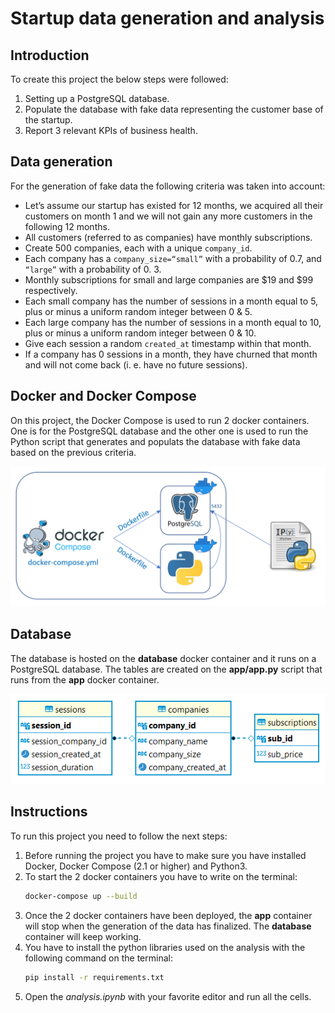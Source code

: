 # Startup data generation and analysis

## Introduction
To create this project the below steps were followed:
1. Setting up a PostgreSQL database.
2. Populate the database with fake data representing the customer base of the startup.
3. Report 3 relevant KPIs of business health.

## Data generation
For the generation of fake data the following criteria was taken into account:
- Let’s assume our startup has existed for 12 months, we acquired all their customers on month 1 and we will not gain
any more customers in the following 12 months.
- All customers (referred to as companies) have monthly subscriptions.
- Create 500 companies, each with a unique `company_id`.
- Each company has a `company_size=“small”` with a probability of 0.7, and `“large”` with a probability of 0. 3.
- Monthly subscriptions for small and large companies are $19 and $99 respectively.
- Each small company has the number of sessions in a month equal to 5, plus or minus a uniform random integer between 0 & 5.
- Each large company has the number of sessions in a month equal to 10, plus or minus a uniform random integer between 0 & 10.
- Give each session a random `created_at` timestamp within that month.
- If a company has 0 sessions in a month, they have churned that month and will not come back (i. e. have no future sessions).

## Docker and Docker Compose

On this project, the Docker Compose is used to run 2 docker containers. One is for the PostgreSQL database and the other one is used to run the Python script that generates and populats the database with fake data based on the previous criteria.

![alt text](img/architecture.png "Architecture")

## Database

The database is hosted on the __database__ docker container and it runs on a PostgreSQL database. The tables are created on the __app/app.py__ script that runs from the __app__ docker container.

![alt text](img/db_image.png "Database")

## Instructions

To run this project you need to follow the next steps:

1. Before running the project you have to make sure you have installed Docker, Docker Compose (2.1 or higher) and Python3.
2. To start the 2 docker containers you have to write on the terminal: 
   ```sh
   docker-compose up --build
   ```
3. Once the 2 docker containers have been deployed, the __app__ container will stop when the generation of the data has finalized. The __database__ container will keep working.
4. You have to install the python libraries used on the analysis with the following command on the terminal:
   ```sh
   pip install -r requirements.txt
   ```
5. Open the _analysis.ipynb_ with your favorite editor and run all the cells.
